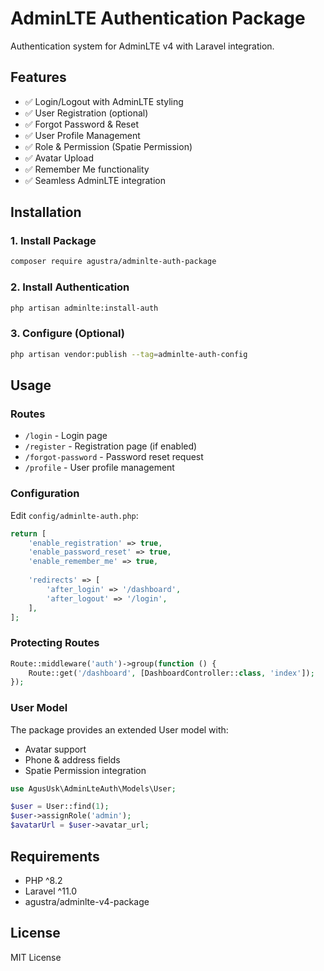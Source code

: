 # AdminLTE Authentication Package

Authentication system for AdminLTE v4 with Laravel integration.

## Features

- ✅ Login/Logout with AdminLTE styling
- ✅ User Registration (optional)
- ✅ Forgot Password & Reset
- ✅ User Profile Management
- ✅ Role & Permission (Spatie Permission)
- ✅ Avatar Upload
- ✅ Remember Me functionality
- ✅ Seamless AdminLTE integration

## Installation

### 1. Install Package
```bash
composer require agustra/adminlte-auth-package
```

### 2. Install Authentication
```bash
php artisan adminlte:install-auth
```

### 3. Configure (Optional)
```bash
php artisan vendor:publish --tag=adminlte-auth-config
```

## Usage

### Routes
- `/login` - Login page
- `/register` - Registration page (if enabled)
- `/forgot-password` - Password reset request
- `/profile` - User profile management

### Configuration

Edit `config/adminlte-auth.php`:

```php
return [
    'enable_registration' => true,
    'enable_password_reset' => true,
    'enable_remember_me' => true,
    
    'redirects' => [
        'after_login' => '/dashboard',
        'after_logout' => '/login',
    ],
];
```

### Protecting Routes

```php
Route::middleware('auth')->group(function () {
    Route::get('/dashboard', [DashboardController::class, 'index']);
});
```

### User Model

The package provides an extended User model with:
- Avatar support
- Phone & address fields
- Spatie Permission integration

```php
use AgusUsk\AdminLteAuth\Models\User;

$user = User::find(1);
$user->assignRole('admin');
$avatarUrl = $user->avatar_url;
```

## Requirements

- PHP ^8.2
- Laravel ^11.0
- agustra/adminlte-v4-package

## License

MIT License